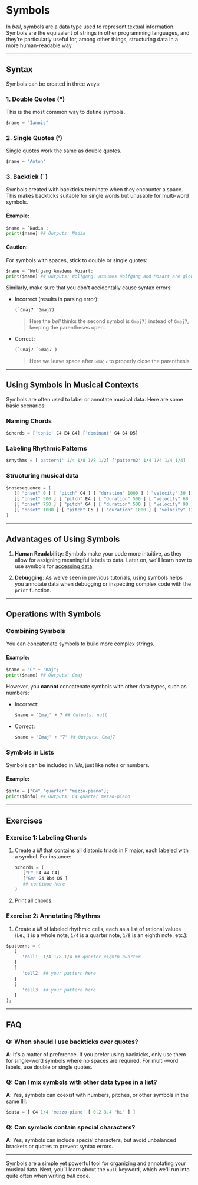 # Symbols

In _bell_, symbols are a data type used to represent textual information. Symbols are the equivalent of strings in other programming languages, and they’re particularly useful for, among other things, structuring data in a more human-readable way.

---

## Syntax

Symbols can be created in three ways:

### 1. Double Quotes (")

This is the most common way to define symbols.

```py
$name = "Iannis"
```

### 2. Single Quotes (')

Single quotes work the same as double quotes.

```py
$name = 'Anton'
```

### 3. Backtick (`` ` ``)

Symbols created with backticks terminate when they encounter a space. This makes backticks suitable for single words but unusable for multi-word symbols.

#### Example:

```py
$name = `Nadia ;
print($name) ## Outputs: Nadia
```

#### Caution:

For symbols with spaces, stick to double or single quotes:

```py
$name = `Wolfgang Amadeus Mozart;
print($name) ## Outputs: Wolfgang, assumes Wolfgang and Mozart are global variables
```

Similarly, make sure that you don't accidentally cause syntax errors:

- Incorrect (results in parsing error):
  ```py
  (`Cmaj7 `Gmaj7)
  ```
  > Here the _bell_ thinks the second symbol is `Gmaj7)` instead of `Gmaj7`, keeping the parentheses open.
- Correct:

  ```py
  (`Cmaj7 `Gmaj7 )
  ```

  > Here we leave space after `Gmaj7` to properly close the parenthesis

---

## Using Symbols in Musical Contexts

Symbols are often used to label or annotate musical data. Here are some basic scenarios:

### Naming Chords

```py
$chords = ['tonic' C4 E4 G4] ['dominant' G4 B4 D5]
```

### Labeling Rhythmic Patterns

```py
$rhythms = ['pattern1' 1/4 1/8 1/8 1/2] ['pattern2' 1/4 1/4 1/4 1/4]
```

### Structuring musical data

```py
$notesequence = (
   [[ "onset" 0 ] [ "pitch" C4 ] [ "duration" 1000 ] [ "velocity" 30 ]]
   [[ "onset" 500 ] [ "pitch" E4 ] [ "duration" 500 ] [ "velocity" 60 ]]
   [[ "onset" 750 ] [ "pitch" G4 ] [ "duration" 500 ] [ "velocity" 90 ]]
   [[ "onset" 1000 ] [ "pitch" C5 ] [ "duration" 1000 ] [ "velocity" 120 ]]
)
```

---

## Advantages of Using Symbols

1. **Human Readability**: Symbols make your code more intuitive, as they allow for assigning meaningful labels to data. Later on, we'll learn how to use symbols for [accessing data](12_keys.md).

2. **Debugging**: As we've seen in previous tutorials, using symbols helps you annotate data when debugging or inspecting complex code with the `print` function.

---

## Operations with Symbols

### Combining Symbols

You can concatenate symbols to build more complex strings.

#### Example:

```py
$name = "C" + "maj";
print($name) ## Outputs: Cmaj
```

However, you **cannot** concatenate symbols with other data types, such as numbers:

- Incorrect:
  ```py
  $name = "Cmaj" + 7 ## Outputs: null
  ```
- Correct:

  ```py
  $name = "Cmaj" + "7" ## Outputs: Cmaj7
  ```

### Symbols in Lists

Symbols can be included in _lllls_, just like notes or numbers.

#### Example:

```py
$info = ["C4" "quarter" "mezzo-piano"];
print($info) ## Outputs: C4 quarter mezzo-piano
```

---

## Exercises

### Exercise 1: Labeling Chords

1. Create a _llll_ that contains all diatonic triads in F major, each labeled with a symbol. For instance:

   ```py
   $chords = (
      ["F" F4 A4 C4]
      ["Gm" G4 Bb4 D5 ]
      ## continue here
   )
   ```

2. Print all chords.

### Exercise 2: Annotating Rhythms

1. Create a _llll_ of labeled rhythmic cells, each as a list of rational values (i.e., `1` is a whole note, `1/4` is a quarter note, `1/8` is an eighth note, etc.):

```py
$patterns = (
   [
      'cell1' 1/4 1/8 1/4 ## quarter eighth quarter
   ]
   [
      'cell2' ## your pattern here
   ]
   [
      'cell3' ## your pattern here
   ]
);
```

---

## FAQ

### Q: When should I use backticks over quotes?

**A**: It's a matter of preference. If you prefer using backticks, only use them for single-word symbols where no spaces are required. For multi-word labels, use double or single quotes.

### Q: Can I mix symbols with other data types in a list?

**A**: Yes, symbols can coexist with numbers, pitches, or other symbols in the same llll:

```py
$data = [ C4 1/4 'mezzo-piano' [ 0.2 3.4 "hi" ] ]
```

### Q: Can symbols contain special characters?

**A**: Yes, symbols can include special characters, but avoid unbalanced brackets or quotes to prevent syntax errors.

---

Symbols are a simple yet powerful tool for organizing and annotating your musical data. Next, you’ll learn about the `null` keyword, which we'll run into quite often when writing _bell_ code.
